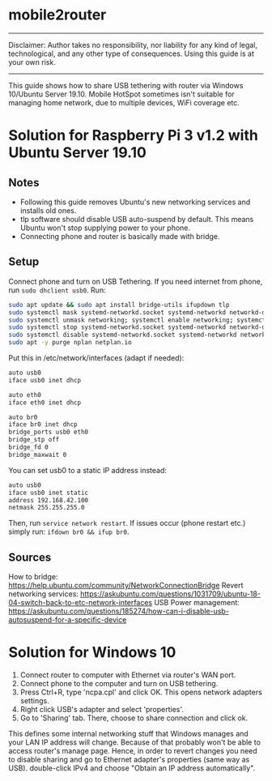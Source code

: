 # mobile2router
***
Disclaimer: Author takes no responsibility, nor liability for any kind of legal, technological, and any other type of
consequences. Using this guide is at your own risk.
***
This guide shows how to share USB tethering with router via Windows 10/Ubuntu Server 19.10. Mobile HotSpot sometimes isn't suitable for managing home
network, due to multiple devices, WiFi coverage etc.

# Solution for Raspberry Pi 3 v1.2 with Ubuntu Server 19.10
## Notes
* Following this guide removes Ubuntu's new networking services and installs old ones.
* tlp software should disable USB auto-suspend by default. This means Ubuntu won't stop supplying power to your phone.
* Connecting phone and router is basically made with bridge.
## Setup
Connect phone and turn on USB Tethering. If you need internet from phone, run `sudo dhclient usb0`.
Run:
```bash
sudo apt update && sudo apt install bridge-utils ifupdown tlp
sudo systemctl mask systemd-networkd.socket systemd-networkd networkd-dispatcher systemd-networkd-wait-online
sudo systemctl unmask networking; systemctl enable networking; systemctl restart networking
sudo systemctl stop systemd-networkd.socket systemd-networkd networkd-dispatcher systemd-networkd-wait-online
sudo systemctl disable systemd-networkd.socket systemd-networkd networkd-dispatcher systemd-networkd-wait-online
sudo apt -y purge nplan netplan.io
```

Put this in /etc/network/interfaces (adapt if needed):
```bash
auto usb0
iface usb0 inet dhcp

auto eth0
iface eth0 inet dhcp

auto br0
iface br0 inet dhcp
bridge_ports usb0 eth0
bridge_stp off
bridge_fd 0
bridge_maxwait 0
```

You can set usb0 to a static IP address instead:
```bash
auto usb0
iface usb0 inet static
address 192.168.42.100
netmask 255.255.255.0
```

Then, run `service network restart`.
If issues occur (phone restart etc.) simply run: `ifdown br0 && ifup br0`.

## Sources
How to bridge: https://help.ubuntu.com/community/NetworkConnectionBridge
Revert networking services: https://askubuntu.com/questions/1031709/ubuntu-18-04-switch-back-to-etc-network-interfaces
USB Power management: https://askubuntu.com/questions/185274/how-can-i-disable-usb-autosuspend-for-a-specific-device

# Solution for Windows 10
1. Connect router to computer with Ethernet via router's WAN port.
2. Connect phone to the computer and turn on USB tethering.
3. Press Ctrl+R, type 'ncpa.cpl' and click OK. This opens network adapters settings.
4. Right click USB's adapter and select 'properties'.
5. Go to 'Sharing' tab. There, choose to share connection and click ok.

This defines some internal networking stuff that Windows manages and your LAN IP address will change. Because of that
probably won't be able to access router's manage page. Hence, in order to revert changes you need to disable sharing and
go to Ethernet adapter's properties (same way as USB). double-click IPv4 and choose
"Obtain an IP address automatically".
